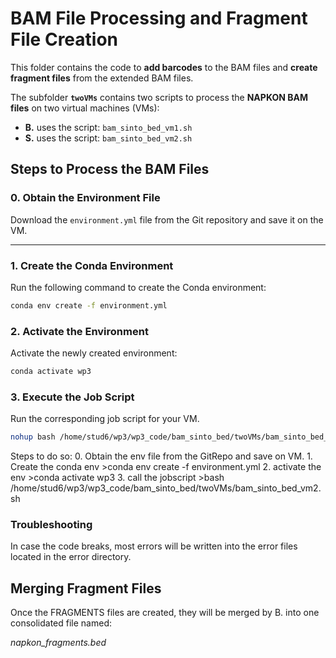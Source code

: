 # BAM File Processing and Fragment File Creation

This folder contains the code to **add barcodes** to the BAM files and **create fragment files** from the extended BAM files.

The subfolder **`twoVMs`** contains two scripts to process the **NAPKON BAM files** on two virtual machines (VMs):

- **B.** uses the script: `bam_sinto_bed_vm1.sh`  
- **S.** uses the script: `bam_sinto_bed_vm2.sh`  


## Steps to Process the BAM Files

### 0. Obtain the Environment File  
Download the `environment.yml` file from the Git repository and save it on the VM.

---

### 1. Create the Conda Environment  
Run the following command to create the Conda environment:  

```bash
conda env create -f environment.yml
```
### 2. Activate the Environment
Activate the newly created environment:
```bash
conda activate wp3
```
### 3. Execute the Job Script
Run the corresponding job script for your VM.
```bash
nohup bash /home/stud6/wp3/wp3_code/bam_sinto_bed/twoVMs/bam_sinto_bed_vm2.sh > output.log 2>&1 &
```





Steps to do so:
    0. Obtain the env file from the GitRepo and save on VM.
    1.  Create the conda env
        >conda env create -f environment.yml
    2. activate the env
        >conda activate wp3
    3. call the jobscript
        >bash /home/stud6/wp3/wp3_code/bam_sinto_bed/twoVMs/bam_sinto_bed_vm2.sh

### Troubleshooting
In case the code breaks, most errors will be written into the error files located in the error directory.


## Merging Fragment Files
Once the FRAGMENTS files are created, they will be merged by B. into one consolidated file named:

*napkon_fragments.bed*


